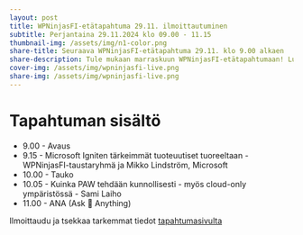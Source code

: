 ```yaml
---
layout: post
title: WPNinjasFI-etätapahtuma 29.11. ilmoittautuminen
subtitle: Perjantaina 29.11.2024 klo 09.00 - 11.15
thumbnail-img: /assets/img/n1-color.png
share-title: Seuraava WPNinjasFI-etätapahtuma 29.11. klo 9.00 alkaen
share-description: Tule mukaan marraskuun WPNinjasFI-etätapahtumaan! Luvassa Ignite-uutiset ja Sami Laihon PAW-sessio.
cover-img: /assets/img/wpninjasfi-live.png
share-img: /assets/img/wpninjasfi-live.png
--- 
```

# Tapahtuman sisältö
- 9.00 - Avaus
- 9.15 - Microsoft Igniten tärkeimmät tuoteuutiset tuoreeltaan - WPNinjasFI-taustaryhmä ja Mikko Lindström, Microsoft
- 10.00 - Tauko
- 10.05 - Kuinka PAW tehdään kunnollisesti - myös cloud-only ympäristössä - Sami Laiho
- 11.00 - ANA (Ask 🥷 Anything)

Ilmoittaudu ja tsekkaa tarkemmat tiedot [tapahtumasivulta](../tapahtumat/20241129/etatapahtuma-29112024)
